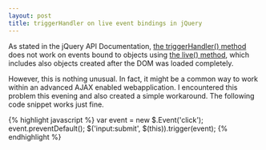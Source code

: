 ```yaml
---
layout: post
title: triggerHandler on live event bindings in jQuery
---
```

As stated in the jQuery API Documentation, [the triggerHandler() method](http://docs.jquery.com/Events/triggerHandler "Events/triggerHandler - jQuery JavaScript Library") does not work on events bound to objects using [the live() method](http://docs.jquery.com/Events/live "Events/live - jQuery JavaScript Library"), which includes also objects created after the DOM was loaded completely.

However, this is nothing unusual. In fact, it might be a common way to work within an advanced AJAX enabled webapplication. I encountered this problem this evening and also created a simple workaround. The following code snippet works just fine.

{% highlight javascript %}
var event = new $.Event('click');
event.preventDefault();
$('input:submit', $(this)).trigger(event);
{% endhighlight %}
